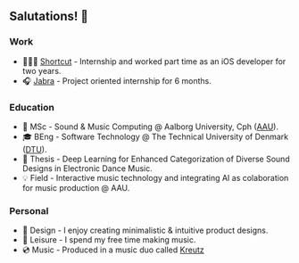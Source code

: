 ## Salutations! 👋
### Work
- 👨🏼‍💻 [Shortcut](https://shortcut.io/denmark/) - Internship and worked part time as an iOS developer for two years. 
- 🎧 [Jabra](https://www.jabra.com) - Project oriented internship for 6 months.

### Education
- 📖 MSc         - Sound & Music Computing @ Aalborg University, Cph ([AAU](https://www.en.aau.dk)).
- 🎓 BEng        - Software Technology @ The Technical University of Denmark ([DTU](https://www.dtu.dk/english/)).
- 🤖 Thesis      - Deep Learning for Enhanced Categorization of Diverse Sound Designs in Electronic Dance Music.
- 💡 Field       - Interactive music technology and integrating AI as colaboration for music production @ AAU.

### Personal
- 🎨 Design      - I enjoy creating minimalistic & intuitive product designs.
- 🎵 Leisure     - I spend my free time making music.
- 💿 Music       - Produced in a music duo called [Kreutz](https://open.spotify.com/artist/1JARCv57h1frJZDcxBqC8y?si=3xxhMoq0Rx2H1XSc_XvC_Q)


<!--

![Anurag's GitHub stats](https://github-readme-stats.vercel.app/api?username=anuraghazra&show_icons=true)
**ThaDuyx/thaduyx** is a ✨ _special_ ✨ repository because its `README.md` (this file) appears on your GitHub profile.

Here are some ideas to get you started:

- 🔭 I’m currently working on ...
- 🌱 I’m currently learning ...
- 👯 I’m looking to collaborate on ...
- 🤔 I’m looking for help with ...
- 💬 Ask me about ...
- 📫 How to reach me: ...
- 😄 Pronouns: ...
- ⚡ Fun fact: ...
-->
